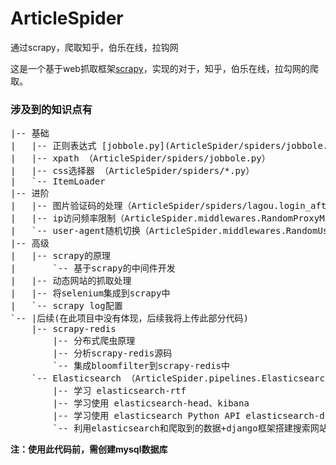 # ArticleSpider
通过scrapy，爬取知乎，伯乐在线，拉钩网

这是一个基于web抓取框架[scrapy](https://baike.baidu.com/item/scrapy/7914913?fr=aladdin "scrapy")，实现的对于，知乎，伯乐在线，拉勾网的爬取。

### 涉及到的知识点有
<pre>
|-- 基础
|   |-- 正则表达式 [jobbole.py](ArticleSpider/spiders/jobbole.py）
|   |-- xpath （ArticleSpider/spiders/jobbole.py）
|   |-- css选择器 （ArticleSpider/spiders/*.py）
|   `-- ItemLoader
|-- 进阶
|   |-- 图片验证码的处理（ArticleSpider/spiders/lagou.login_after_captcha）
|   |-- ip访问频率限制（ArticleSpider.middlewares.RandomProxyMiddleware）
|   `-- user-agent随机切换（ArticleSpider.middlewares.RandomUserAgentMiddleware）
|-- 高级
|   |-- scrapy的原理
|       `-- 基于scrapy的中间件开发
|   |-- 动态网站的抓取处理
|   |-- 将selenium集成到scrapy中 
|   `-- scrapy log配置
`-- |后续(在此项目中没有体现，后续我将上传此部分代码)
    |-- scrapy-redis
        |-- 分布式爬虫原理
        |-- 分析scrapy-redis源码
        `-- 集成bloomfilter到scrapy-redis中
    `-- Elasticsearch （ArticleSpider.pipelines.ElasticsearchPipeline;）(ArticleSpider.items.JobBoleArticleItem.save_to_es;)
        |-- 学习 elasticsearch-rtf
        |-- 学习使用 elasticsearch-head、kibana
        |-- 学习使用 elasticsearch Python API elasticsearch-dsl
        `-- 利用elasticsearch和爬取到的数据+django框架搭建搜索网站（此部分代码将在以后上传）
</pre>

**注：使用此代码前，需创建mysql数据库**
